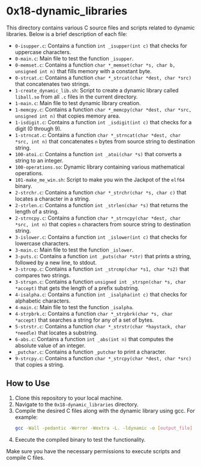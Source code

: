 # 0x18-dynamic_libraries

This directory contains various C source files and scripts related to dynamic libraries. Below is a brief description of each file:

- `0-isupper.c`: Contains a function `int _isupper(int c)` that checks for uppercase characters.
- `0-main.c`: Main file to test the function `_isupper`.
- `0-memset.c`: Contains a function `char *_memset(char *s, char b, unsigned int n)` that fills memory with a constant byte.
- `0-strcat.c`: Contains a function `char *_strcat(char *dest, char *src)` that concatenates two strings.
- `1-create_dynamic_lib.sh`: Script to create a dynamic library called `liball.so` from all `.c` files in the current directory.
- `1-main.c`: Main file to test dynamic library creation.
- `1-memcpy.c`: Contains a function `char *_memcpy(char *dest, char *src, unsigned int n)` that copies memory area.
- `1-isdigit.c`: Contains a function `int _isdigit(int c)` that checks for a digit (0 through 9).
- `1-strncat.c`: Contains a function `char *_strncat(char *dest, char *src, int n)` that concatenates `n` bytes from source string to destination string.
- `100-atoi.c`: Contains a function `int _atoi(char *s)` that converts a string to an integer.
- `100-operations.so`: Dynamic library containing various mathematical operations.
- `101-make_me_win.sh`: Script to make you win the Jackpot of the `elf64` binary.
- `2-strchr.c`: Contains a function `char *_strchr(char *s, char c)` that locates a character in a string.
- `2-strlen.c`: Contains a function `int _strlen(char *s)` that returns the length of a string.
- `2-strncpy.c`: Contains a function `char *_strncpy(char *dest, char *src, int n)` that copies `n` characters from source string to destination string.
- `3-islower.c`: Contains a function `int _islower(int c)` that checks for lowercase characters.
- `3-main.c`: Main file to test the function `_islower`.
- `3-puts.c`: Contains a function `int _puts(char *str)` that prints a string, followed by a new line, to stdout.
- `3-strcmp.c`: Contains a function `int _strcmp(char *s1, char *s2)` that compares two strings.
- `3-strspn.c`: Contains a function `unsigned int _strspn(char *s, char *accept)` that gets the length of a prefix substring.
- `4-isalpha.c`: Contains a function `int _isalpha(int c)` that checks for alphabetic characters.
- `4-main.c`: Main file to test the function `_isalpha`.
- `4-strpbrk.c`: Contains a function `char *_strpbrk(char *s, char *accept)` that searches a string for any of a set of bytes.
- `5-strstr.c`: Contains a function `char *_strstr(char *haystack, char *needle)` that locates a substring.
- `6-abs.c`: Contains a function `int _abs(int n)` that computes the absolute value of an integer.
- `_putchar.c`: Contains a function `_putchar` to print a character.
- `9-strcpy.c`: Contains a function `char *_strcpy(char *dest, char *src)` that copies a string.

## How to Use

1. Clone this repository to your local machine.
2. Navigate to the `0x18-dynamic_libraries` directory.
3. Compile the desired C files along with the dynamic library using gcc. For example:
    ```bash
    gcc -Wall -pedantic -Werror -Wextra -L. -ldynamic -o [output_file] [main_file.c]
    ```
4. Execute the compiled binary to test the functionality.

Make sure you have the necessary permissions to execute scripts and compile C files.
